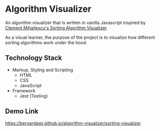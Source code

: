 # Algorithm Visualizer

An algorithm visualizer that is written in vanilla Javascript inspired by [Clement Mihailescu's Sorting Algorithm Visualizer](https://clementmihailescu.github.io/Sorting-Visualizer/).

As a visual learner, the purpose of the project is to visualize how different sorting algorithms work under the hood.

## Technology Stack

- Markup, Styling and Scripting
  - HTML
  - CSS
  - JavaScript
- Framework
  - Jest (Testing)

## Demo Link

https://bernardawj.github.io/algorithm-visualizer/sorting-visualizer
